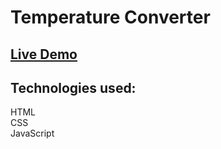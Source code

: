 # Temperature Converter
## [Live Demo](https://temperature-converter-j.netlify.app/)
## Technologies used:<br>
HTML <br>
CSS <br>
JavaScript
